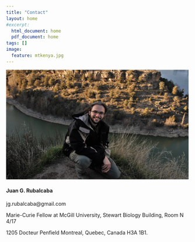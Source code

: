 ```yaml
---
title: "Contact"
layout: home
#excerpt: 
  html_document: home
  pdf_document: home
tags: []
image:
  feature: mtkenya.jpg
---
```


<div class="tiles">
<div class="tile">
<img src="../images/jr.jpg" height="300px" width="500px"/>
  </div>
<div class="tile">

<h4> Juan G. Rubalcaba </h4> 
<p> jg.rubalcaba@gmail.com  </p>
<p> Marie-Curie Fellow at McGill University, 
Stewart Biology Building, 
Room N 4/17 </p>
1205 Docteur Penfield
Montreal, Quebec, Canada H3A 1B1.

</div>

